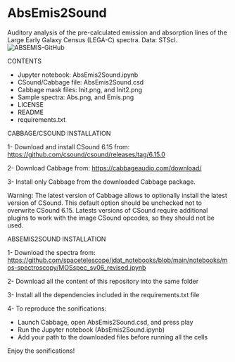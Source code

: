 # AbsEmis2Sound
Auditory analysis of the pre-calculated emission and absorption lines of the Large Early Galaxy Census (LEGA-C) spectra. Data: STScI.
![ABSEMIS-GitHub](https://github.com/AuditoryVO/AbsEmis2Sound/assets/144262864/e69c2231-b5c2-4458-afa5-bdb2317ee030)

CONTENTS

- Jupyter notebook: AbsEmis2Sound.ipynb
- CSound/Cabbage file: AbsEmis2Sound.csd
- Cabbage mask files: Init.png, and Init2.png
- Sample spectra: Abs.png, and Emis.png
- LICENSE
- README
- requirements.txt

CABBAGE/CSOUND INSTALLATION

1- Download and install CSound 6.15 from: https://github.com/csound/csound/releases/tag/6.15.0

2- Download Cabbage from: https://cabbageaudio.com/download/ 

3- Install only Cabbage from the downloaded Cabbage package.

   Warning: The latest version of Cabbage allows to optionally install the latest version of CSound. This default option should be unchecked not to overwrite CSound 6.15.
   Latests versions of CSound require additional plugins to work with the image CSound opcodes, so they should not be used.


ABSEMIS2SOUND INSTALLATION

1- Download the spectra from: https://github.com/spacetelescope/jdat_notebooks/blob/main/notebooks/mos-spectroscopy/MOSspec_sv06_revised.ipynb

2- Download all the content of this repository into the same folder

3- Install all the dependencies included in the requirements.txt file

4- To reproduce the sonifications:
   - Launch Cabbage, open AbsEmis2Sound.csd, and press play
   - Run the Jupyter notebook (AbsEmis2Sound.ipynb)
   - Add your path to the downloaded files before running all the cells

Enjoy the sonifications!
